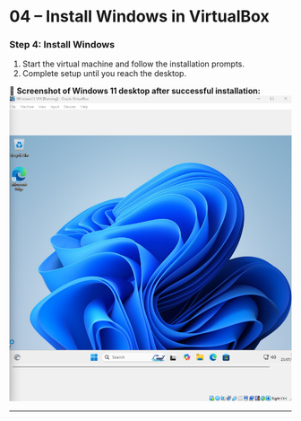 # 04 – Install Windows in VirtualBox

### Step 4: Install Windows

1. Start the virtual machine and follow the installation prompts.
2. Complete setup until you reach the desktop.

📸 **Screenshot of Windows 11 desktop after successful installation:**  
![](../images/desktop-loaded.png)

---

